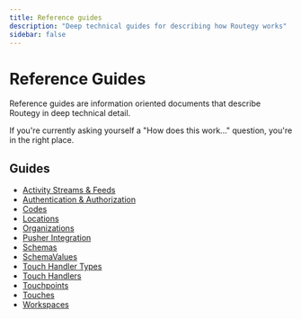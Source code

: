 ```yaml
---
title: Reference guides
description: "Deep technical guides for describing how Routegy works"
sidebar: false
---
```


# Reference Guides

Reference guides are information oriented documents that describe Routegy in deep technical detail.

If you're currently asking yourself a "How does this work..." question, you're in the right place.

## Guides

* [Activity Streams & Feeds](/reference/activity/)
* [Authentication & Authorization](/reference/auth/)
* [Codes](/reference/codes/)
* [Locations](/reference/locations/)
* [Organizations](/reference/organizations/)
* [Pusher Integration](/reference/pusher/)
* [Schemas](/reference/schemas/)
* [SchemaValues](/reference/schema-values)
* [Touch Handler Types](/reference/touch-handler-types/)
* [Touch Handlers](/reference/touch-handlers/)
* [Touchpoints](/reference/touchpoints/)
* [Touches](/reference/touches/)
* [Workspaces](/reference/workspaces/)
